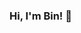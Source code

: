 ### Hi, I'm Bin! 👋

<!-- I am originally from South Korea but lived most of my life abroad in the Arabian Peninsula in Dubai, Abu Dhabi, and Doha. I am currently in New York City and will be returning to Singapore in January 2025.
 -->

<!-- 🔭 I’m currently working on ...
- creating my own Java-based web-service using Spring Boot 2 (www.habitracer.com)
- computational biology research to improve the accuracy and reliability of Patient-Derived Models and Xenografts
- honing my understanding of data structures and algorithms on my DSA Blog (https://binchoi.github.io/leetcode)
- curriculum research and planning for the upcoming HELA[^1] Computer Science BootCamp
 -->
<!-- 🌱 I’m currently learning ... 
- 
- Software Engineering -->
<!-- - Programming for Data Science in Python
- Parallel, Concurrent, and Distributed Programming in Scala
- Introduction to Networks
 -->
<!--
**binchoi/binchoi** is a ✨ _special_ ✨ repository because its `README.md` (this file) appears on your GitHub profile.

Here are some ideas to get you started:

- 🔭 I’m currently working on ...
- 🌱 I’m currently learning ...
- 👯 I’m looking to collaborate on ...
- 🤔 I’m looking for help with ...
- 💬 Ask me about ...
- 📫 How to reach me: ...
- 😄 Pronouns: ...
- ⚡ Fun fact: ...
-->
[^1]: Hope for Education and Leadership in Afghanistan: for more information, please visit their [website](https://helamun.org/ "HELA")

